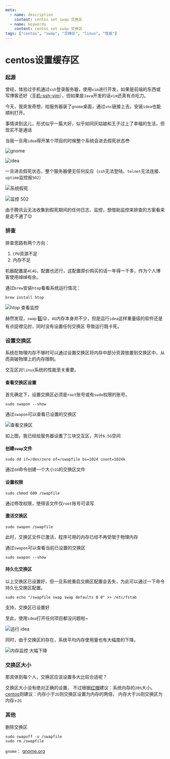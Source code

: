 ```yaml
---
meta:
  - name: description
    content: centos set swap 交换区
  - name: keywords
    content: centos set swap 交换区
tags: ["centos", "swap", "交换区", "linux", "性能"]
---
```

# centos设置缓存区

### 起源

曾经，体验过手机通过`ssh`登录服务器，使用`vim`进行开发，如果是前端的东西或写博客还好（[手机-ssh-vim](https://z.wiki/misc/phone-blog.html)），但如果是`Java`开发的话`vim`还真有点吃力。

今天，我突发奇想，给服务器装了`gnome`桌面，通过`vnc`链接上去。安装`idea`也能顺利打开。

事情讲到这儿，形式似乎一篇大好，似乎如同灰姑娘和王子过上了幸福的生活，但现实不是通话

当我一旦用`idea`得开某个项目的时候整个系统会进去假死状态😳

![gnome](https://2.z.wiki/autoupload/20221129/pQy8.1792X2176-image.png)

![idea](https://0.z.wiki/autoupload/20221129/duWx.1792X2176-image.png)

一旦进去假死状态，整个服务器便无任何反应（`ssh`无法登陆、`telnet`无法连接、`uptime`监控报`502`）

![系统假死](https://7.z.wiki/autoupload/20221129/fHkd.1060X1898-image.png)

![监控 502](https://1.z.wiki/autoupload/20221129/TeGc.1326X1338-image.png)

由于腾讯云无法收集到假死期间的任何日志、监控，想借助监控来排查的方案看来是走不通了😌

### 排查

排查思路有两个方向：

1. `CPU`资源不足
2. 内存不足

机器配置是`4C4G`，配置也还行，这配置原价购买的话一年得一千多，作为个人博客使用绰绰有余。

通过`brew`安装`htop`看看系统运行情况：

```shell
brew install htop
```

![htop 查看监控](https://0.z.wiki/autoupload/20221129/vu7o.1990X2484-image.png)

赫然发现，`swap` 0️⃣😲，`4G`内存本身并不少，但是运行`idea`这样重量级的软件还是有点捉襟见肘，同时没有设置任何交换区
导致运行既卡死。

### 设置交换区

系统在物理内存不够时可以通过设置交换区将内存中部分资源放置到交换区中，从而突破物理上的内存限制。

交互区对`linux`系统的性能至关重要。

#### 查看交换区设置

首先确定下，设置交换区必须是`root`账号或有`sudo`权限的账号。

```shell
sudo swapon --show
```

通过`swapon`可以查看已设置的交换区

![查看交换区](https://0.z.wiki/autoupload/20221129/Gmv4.630X1280-image.png)


如上图，我已经给服务器设置了三块交互区，共计`6.5G`空间

#### 创建`swap`文件

```shell
sudo dd if=/dev/zero of=/swapfile bs=1024 count=1024k
```

通过`dd`命令创建一个大小`1G`的交换区文件

#### 设置权限

```shell
sudo chmod 600 /swapfile
```

通过修改权限，使得该文件仅`root`账号可读写

#### 激活交换区

```shell
sudo swapon /swapfile
```

此时，交换区文件已激活，程序可用的内存已经不再受限于物理内存

通过`swapon`可以查看当前已设置的交换区

```shell
sudo swapon --show
```

#### 持久化交换区

以上交换区已设置好，但一旦系统重启交换区配置会丢失，为此可以通过一下命令持久化交换区配置。

```shell
sudo echo "/swapfile swap swap defaults 0 0" >> /etc/fstab
```

支持，交换区已设置好

至此，使用`idea`打开任何项目都没问题啦~

![运行 idea](https://2.z.wiki/autoupload/20221129/hlwX.1792X2176-image.png)

同时，由于交换区的存在，系统平均内存使用量也有大幅度的下降。

![内存监控 大幅下降](https://7.z.wiki/autoupload/20221129/vlDo.1076X2134-image.png)

### 交换区大小

那具体到每个人，交换区应该设置多大比较合适呢？

交换区大小没有绝对正确的设置，
不过根据[红帽](https://www.redhat.com/en/blog/do-we-really-need-swap-modern-systems)建议：系统内存的`20%`大小。
[centos](https://www.centos.org/docs/5/html/Deployment_Guide-en-US/ch-swapspace.html)则建议：内存小于`2G`则交换区设置为内存的两倍，
内存大于`2G`则交换区为内存+`2G`

### 其他

删除交换区

```shell
sudo swapoff -v /swapfile
sudo rm /swapfile
```


`gnome`： [gnome.org](https://www.gnome.org/)
